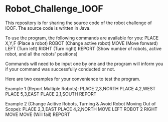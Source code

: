 # Robot_Challenge_IOOF

This repository is for sharing the source code of the robot challenge of IOOF. The source code is written in Java.

To use the program, the following commands are available for you:
PLACE X,Y,F (Place a robot)
ROBOT <integer> (Change active robot)
MOVE (Move forward)
LEFT (Turn left)
RIGHT (Turn right)
REPORT (Show number of robots, active robot, and all the robots' positions)
  
Commands will need to be input one by one and the program will inform you if your command was successfully conducted or not.
  
Here are two examples for your convenience to test the program.

Example 1 (Report Multiple Robots):
PLACE 2,3,NORTH
PLACE 4,2,WEST
PLACE 5,3,EAST
PLACE 2,1,SOUTH
REPORT
  
Example 2 (Change Acitive Robots, Turning & Avoid Robot Moving Out of Scope):
PLACE 2,3,EAST
PLACE 4,2,NORTH
MOVE
LEFT
ROBOT 2
RIGHT
MOVE
MOVE (Will fail)
REPORT
